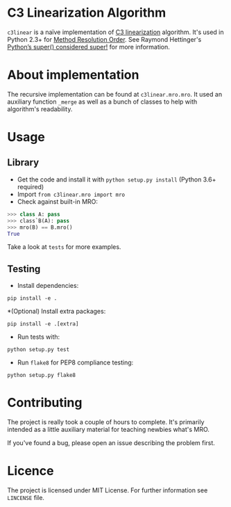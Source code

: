 # C3 Linearization Algorithm

`c3linear` is a naïve implementation of 
[C3 linearization](https://en.wikipedia.org/wiki/C3_linearization) algorithm. 
It's used in Python 2.3+ for [Method Resolution Order](https://www.python.org/download/releases/2.3/mro/). 
See Raymond Hettinger's [Python’s super() considered super!](https://rhettinger.wordpress.com/2011/05/26/super-considered-super/) for more information.

# About implementation

The recursive implementation can be found at `c3linear.mro.mro`. 
It used an auxiliary function `_merge` as well as a bunch of classes 
to help with algorithm's readability.

# Usage

## Library

* Get the code and install it with `python setup.py install` (Python 3.6+ required)
* Import `from c3linear.mro import mro`
* Check against built-in MRO:
```python
>>> class A: pass
>>> class`B(A): pass
>>> mro(B) == B.mro()
True 
``` 

Take a look at `tests` for more examples.

## Testing

* Install dependencies:
```shell
pip install -e .
```
*(Optional) Install extra packages:
```shell
pip install -e .[extra]
```

* Run tests with:
```shell
python setup.py test
```
* Run `flake8` for PEP8 compliance testing:
```shell
python setup.py flake8
```

# Contributing

The project is really took a couple of hours to complete. 
It's primarily intended as a little auxiliary material 
for teaching newbies what's MRO.

If you've found a bug, please open an issue describing the problem first.


# Licence

The project is licensed under MIT License. For further information see
`LINCENSE` file.
